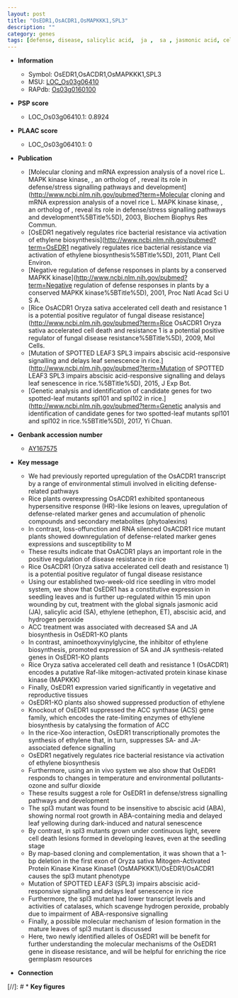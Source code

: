 ```yaml
---
layout: post
title: "OsEDR1,OsACDR1,OsMAPKKK1,SPL3"
description: ""
category: genes
tags: [defense, disease, salicylic acid,  ja ,  sa , jasmonic acid, cell death, reproductive, ethylene, disease resistance, temperature, seedling, jasmonic, vegetative, leaf, root, growth, map-based cloning, senescence, abscisic acid, Kinase, leaf senescence, ABA, lesion]
---
```


* **Information**  
    + Symbol: OsEDR1,OsACDR1,OsMAPKKK1,SPL3  
    + MSU: [LOC_Os03g06410](http://rice.plantbiology.msu.edu/cgi-bin/ORF_infopage.cgi?orf=LOC_Os03g06410)  
    + RAPdb: [Os03g0160100](http://rapdb.dna.affrc.go.jp/viewer/gbrowse_details/irgsp1?name=Os03g0160100)  

* **PSP score**  
    + LOC_Os03g06410.1: 0.8924 

* **PLAAC score**  
    + LOC_Os03g06410.1: 0 

* **Publication**  
    + [Molecular cloning and mRNA expression analysis of a novel rice  L. MAPK kinase kinase, , an ortholog of , reveal its role in defense/stress signalling pathways and development](http://www.ncbi.nlm.nih.gov/pubmed?term=Molecular cloning and mRNA expression analysis of a novel rice  L. MAPK kinase kinase, , an ortholog of , reveal its role in defense/stress signalling pathways and development%5BTitle%5D), 2003, Biochem Biophys Res Commun.
    + [OsEDR1 negatively regulates rice bacterial resistance via activation of ethylene biosynthesis](http://www.ncbi.nlm.nih.gov/pubmed?term=OsEDR1 negatively regulates rice bacterial resistance via activation of ethylene biosynthesis%5BTitle%5D), 2011, Plant Cell Environ.
    + [Negative regulation of defense responses in plants by a conserved MAPKK kinase](http://www.ncbi.nlm.nih.gov/pubmed?term=Negative regulation of defense responses in plants by a conserved MAPKK kinase%5BTitle%5D), 2001, Proc Natl Acad Sci U S A.
    + [Rice OsACDR1 Oryza sativa accelerated cell death and resistance 1 is a potential positive regulator of fungal disease resistance](http://www.ncbi.nlm.nih.gov/pubmed?term=Rice OsACDR1 Oryza sativa accelerated cell death and resistance 1 is a potential positive regulator of fungal disease resistance%5BTitle%5D), 2009, Mol Cells.
    + [Mutation of SPOTTED LEAF3 SPL3 impairs abscisic acid-responsive signalling and delays leaf senescence in rice.](http://www.ncbi.nlm.nih.gov/pubmed?term=Mutation of SPOTTED LEAF3 SPL3 impairs abscisic acid-responsive signalling and delays leaf senescence in rice.%5BTitle%5D), 2015, J Exp Bot.
    + [Genetic analysis and identification of candidate genes for two spotted-leaf mutants spl101 and spl102 in rice.](http://www.ncbi.nlm.nih.gov/pubmed?term=Genetic analysis and identification of candidate genes for two spotted-leaf mutants spl101 and spl102 in rice.%5BTitle%5D), 2017, Yi Chuan.

* **Genbank accession number**  
    + [AY167575](http://www.ncbi.nlm.nih.gov/nuccore/AY167575)

* **Key message**  
    + We had previously reported upregulation of the OsACDR1 transcript by a range of environmental stimuli involved in eliciting defense-related pathways
    + Rice plants overexpressing OsACDR1 exhibited spontaneous hypersensitive response (HR)-like lesions on leaves, upregulation of defense-related marker genes and accumulation of phenolic compounds and secondary metabolites (phytoalexins)
    + In contrast, loss-offunction and RNA silenced OsACDR1 rice mutant plants showed downregulation of defense-related marker genes expressions and susceptibility to M
    + These results indicate that OsACDR1 plays an important role in the positive regulation of disease resistance in rice
    + Rice OsACDR1 (Oryza sativa accelerated cell death and resistance 1) is a potential positive regulator of fungal disease resistance
    + Using our established two-week-old rice seedling in vitro model system, we show that OsEDR1 has a constitutive expression in seedling leaves and is further up-regulated within 15 min upon wounding by cut, treatment with the global signals jasmonic acid (JA), salicylic acid (SA), ethylene (ethephon, ET), abscisic acid, and hydrogen peroxide
    + ACC treatment was associated with decreased SA and JA biosynthesis in OsEDR1-KO plants
    + In contrast, aminoethoxyvinylglycine, the inhibitor of ethylene biosynthesis, promoted expression of SA and JA synthesis-related genes in OsEDR1-KO plants
    + Rice Oryza sativa accelerated cell death and resistance 1 (OsACDR1) encodes a putative Raf-like mitogen-activated protein kinase kinase kinase (MAPKKK)
    + Finally, OsEDR1 expression varied significantly in vegetative and reproductive tissues
    + OsEDR1-KO plants also showed suppressed production of ethylene
    + Knockout of OsEDR1 suppressed the ACC synthase (ACS) gene family, which encodes the rate-limiting enzymes of ethylene biosynthesis by catalysing the formation of ACC
    + In the rice-Xoo interaction, OsEDR1 transcriptionally promotes the synthesis of ethylene that, in turn, suppresses SA- and JA-associated defence signalling
    + OsEDR1 negatively regulates rice bacterial resistance via activation of ethylene biosynthesis
    + Furthermore, using an in vivo system we also show that OsEDR1 responds to changes in temperature and environmental pollutants-ozone and sulfur dioxide
    + These results suggest a role for OsEDR1 in defense/stress signalling pathways and development
    + The spl3 mutant was found to be insensitive to abscisic acid (ABA), showing normal root growth in ABA-containing media and delayed leaf yellowing during dark-induced and natural senescence
    + By contrast, in spl3 mutants grown under continuous light, severe cell death lesions formed in developing leaves, even at the seedling stage
    + By map-based cloning and complementation, it was shown that a 1-bp deletion in the first exon of Oryza sativa Mitogen-Activated Protein Kinase Kinase Kinase1 (OsMAPKKK1)/OsEDR1/OsACDR1 causes the spl3 mutant phenotype
    + Mutation of SPOTTED LEAF3 (SPL3) impairs abscisic acid-responsive signalling and  delays leaf senescence in rice
    + Furthermore, the spl3 mutant had lower transcript levels and activities of catalases, which scavenge hydrogen peroxide, probably due to impairment of ABA-responsive signalling
    + Finally, a possible molecular mechanism of lesion formation in the mature leaves of spl3 mutant is discussed
    + Here, two newly identified alleles of OsEDR1 will be benefit for further understanding the molecular mechanisms of the OsEDR1 gene in disease resistance, and will be helpful for enriching the rice germplasm resources

* **Connection**  

[//]: # * **Key figures**  


